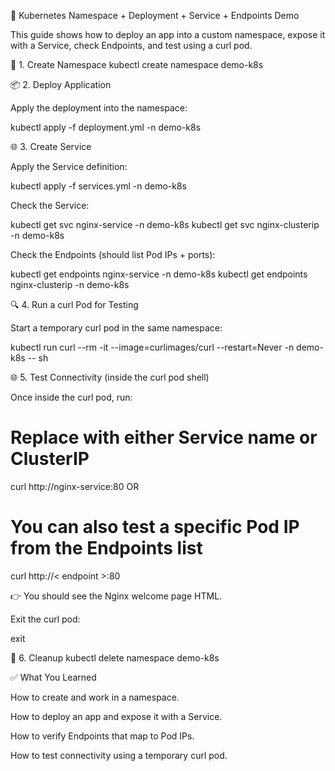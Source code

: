 📘 Kubernetes Namespace + Deployment + Service + Endpoints Demo

This guide shows how to deploy an app into a custom namespace, expose it with a Service, check Endpoints, and test using a curl pod.

🚀 1. Create Namespace
kubectl create namespace demo-k8s

📦 2. Deploy Application

Apply the deployment into the namespace:

kubectl apply -f deployment.yml -n demo-k8s

🌐 3. Create Service

Apply the Service definition:

kubectl apply -f services.yml -n demo-k8s


Check the Service:

kubectl get svc nginx-service -n demo-k8s
kubectl get svc nginx-clusterip -n demo-k8s

Check the Endpoints (should list Pod IPs + ports):

kubectl get endpoints nginx-service -n demo-k8s
kubectl get endpoints nginx-clusterip -n demo-k8s

🔍 4. Run a curl Pod for Testing

Start a temporary curl pod in the same namespace:

kubectl run curl --rm -it --image=curlimages/curl --restart=Never -n demo-k8s -- sh

🌐 5. Test Connectivity (inside the curl pod shell)

Once inside the curl pod, run:

# Replace <endpoint> with either Service name or ClusterIP
curl http://nginx-service:80
OR
# You can also test a specific Pod IP from the Endpoints list
curl http://< endpoint >:80


👉 You should see the Nginx welcome page HTML.

Exit the curl pod:

exit

🧹 6. Cleanup
kubectl delete namespace demo-k8s

✅ What You Learned

How to create and work in a namespace.

How to deploy an app and expose it with a Service.

How to verify Endpoints that map to Pod IPs.

How to test connectivity using a temporary curl pod.